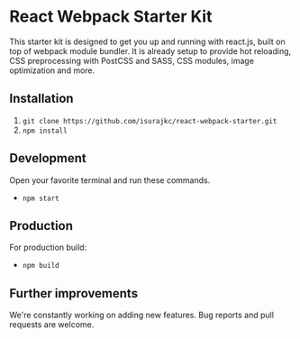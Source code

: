 
# React Webpack Starter Kit

This starter kit is designed to get you up and running with react.js, built on top of webpack module bundler. It is already setup to provide hot reloading, CSS preprocessing with PostCSS and SASS, CSS modules, image optimization and more. 


## Installation
1. `git clone https://github.com/isurajkc/react-webpack-starter.git`
2.  `npm install`

## Development

Open your favorite terminal and run these commands. 
- `npm start`


## Production

For production build:
-  `npm build`


## Further improvements

We're constantly working on adding new features. Bug reports and pull requests are welcome.
